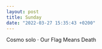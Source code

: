 ```yaml
---
layout: post
title: Sunday
date: "2022-03-27 15:35:43 +0200"
---
```


Cosmo solo · Our Flag Means Death
